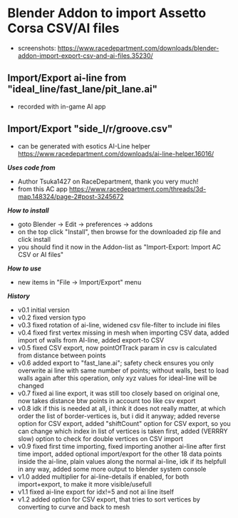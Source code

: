 # Blender Addon to import Assetto Corsa CSV/AI files
 - screenshots: https://www.racedepartment.com/downloads/blender-addon-import-export-csv-and-ai-files.35230/

## Import/Export ai-line from "ideal_line/fast_lane/pit_lane.ai"
 - recorded with in-game AI app

## Import/Export "side_l/r/groove.csv"
 - can be generated with esotics AI-Line helper https://www.racedepartment.com/downloads/ai-line-helper.16016/

***Uses code from***
 - Author Tsuka1427 on RaceDepartment, thank you very much!
 - from this AC app https://www.racedepartment.com/threads/3d-map.148324/page-2#post-3245672

***How to install***
 - goto Blender -> Edit -> preferences -> addons
 - on the top click "Install", then browse for the downloaded zip file and click install
 - you should find it now in the Addon-list as
   "Import-Export: Import AC CSV or AI files"

***How to use***
 - new items in "File -> Import/Export" menu

***History***
 - v0.1 initial version
 - v0.2 fixed version typo
 - v0.3 fixed rotation of ai-line, widened csv file-filter to include ini files
 - v0.4 fixed first vertex missing in mesh when importing CSV data, added import of walls from AI-line, added export-to CSV
 - v0.5 fixed CSV export, now pointOfTrack param in csv is calculated from distance between points
 - v0.6 added export to "fast_lane.ai"; safety check ensures you only overwrite ai line with same number of points; without walls, best to load walls again after this operation, only xyz values for ideal-line will be changed
 - v0.7 fixed ai line export, it was still too closely based on original one, now takes distance btw points in account too like csv export
 - v0.8 idk if this is needed at all, i think it does not really matter, at which order the list of border-vertices is, but i did it anyway; added reverse option for CSV export, added "shiftCount" option for CSV export, so you can change which index in list of vertices is taken first, added (VERRRY slow) option to check for double vertices on CSV import
 - v0.9 fixed first time importing, fixed importing another ai-line after first time import, added optional import/export for the other 18 data points inside the ai-line, plain values along the normal ai-line, idk if its helpfull in any way, added some more output to blender system console
 - v1.0 added multiplier for ai-line-details if enabled, for both import+export, to make it more visible/usefull
 - v1.1 fixed ai-line export for idx!=5 and not ai line itself
 - v1.2 added option for CSV export, that tries to sort vertices by converting to curve and back to mesh

